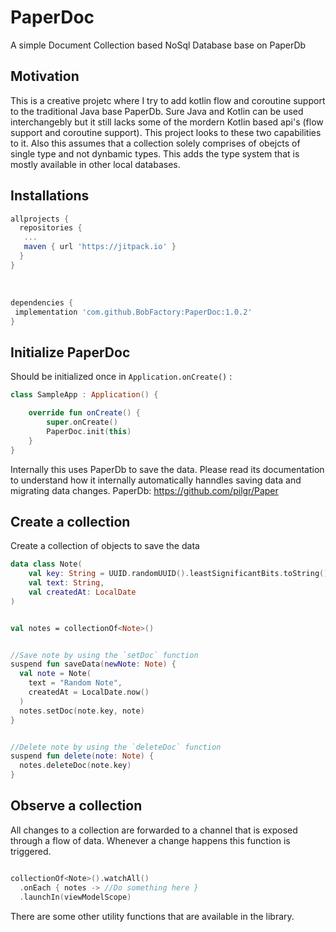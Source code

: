 # PaperDoc
A simple Document Collection based NoSql Database base on PaperDb

## Motivation 

This is a creative projetc where I try to add kotlin flow and coroutine support to the traditional Java base PaperDb. Sure Java and Kotlin can be used
interchangebly but it still lacks some of the mordern Kotlin based api's (flow support and coroutine support). This project looks to these two capabilities
to it. Also this assumes that a collection solely comprises of obejcts of single type and not dynbamic types. This adds the type system that is mostly 
available in other local databases. 


## Installations

```groovy
allprojects {
  repositories {
   ...
   maven { url 'https://jitpack.io' }
  }
}
```
<br>

```groovy
dependencies {
 implementation 'com.github.BobFactory:PaperDoc:1.0.2'
}
```

## Initialize PaperDoc
Should be initialized once in `Application.onCreate()` :
```kotlin
class SampleApp : Application() {

    override fun onCreate() {
        super.onCreate()
        PaperDoc.init(this)
    }
}
```
Internally this uses PaperDb to save the data. Please read its documentation to understand how it internally automatically hanndles 
saving data and migrating data changes. 
PaperDb: https://github.com/pilgr/Paper


## Create a collection

Create a collection of objects to save the data 

```kotlin
data class Note(
    val key: String = UUID.randomUUID().leastSignificantBits.toString(),
    val text: String,
    val createdAt: LocalDate
)


val notes = collectionOf<Note>()


//Save note by using the `setDoc` function
suspend fun saveData(newNote: Note) {
  val note = Note(
    text = "Random Note",
    createdAt = LocalDate.now()
  )
  notes.setDoc(note.key, note)
}


//Delete note by using the `deleteDoc` function
suspend fun delete(note: Note) {
  notes.deleteDoc(note.key)
}
```

## Observe a collection 

All changes to a collection are forwarded to a channel that is exposed through a flow of data. Whenever a change happens this function is triggered. 

```kotlin

collectionOf<Note>().watchAll()
  .onEach { notes -> //Do something here }
  .launchIn(viewModelScope)

```

There are some other utility functions that are available in the library. 



